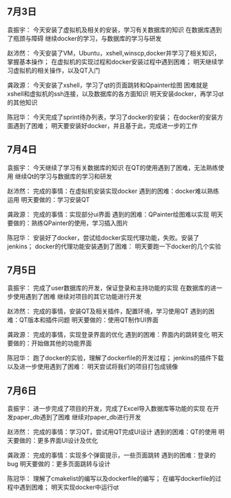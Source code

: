 ##  7月3日

袁振宇：
今天安装了虚拟机及相关的安装，学习有关数据库的知识
在数据库遇到了瓶颈与障碍
继续docker的学习，与数据库的学习与研发


赵沛然：
今天安装了VM，Ubuntu，xshell,winscp,docker并学习了相关知识，掌握基本操作；
在虚拟机的实现过程和docker安装过程中遇到困难；
明天继续学习虚拟机的相关操作，以及QT入门


龚政源：
今天安装了xshell，学习了qt的页面跳转和Qpainter绘图
困难就是xshell和虚拟机的ssh连接，以及数据库的各方面知识
明天安装docker，再学习qt的其他知识


陈冠华：
今天完成了sprint待办列表，学习了docker的安装；
在docker的安装方面遇到了困难；
明天要安装好docker，并且基于此，完成进一步的工作


##  7月4日

袁振宇：
今天继续了学习有关数据库的知识
在QT的使用遇到了困难，无法熟练使用
继续Qt的学习与数据库的学习和研发


赵沛然：
完成的事情：在虚拟机安装实现docker
遇到的困难：docker难以熟练运用
明天要做的：学习安装QT


龚政源：
完成的事情：实现部分ui界面
遇到的困难：QPainter绘图难以实现
明天要做的：熟练QPainter的使用，学习插入图片


陈冠华：
安装好了docker，尝试给docker实现代理功能，失败。安装了jenkins；
docker的代理功能安装遇到了困难：
明天要跑一下docker的几个实验

##  7月5日

袁振宇：
完成了user数据库的开发，保证登录和主持功能的实现
在数据库的进一步使用遇到了困难
继续对项目的其它功能进行开发


赵沛然：
完成的事情，安装QT及相关插件，配置环境，学习使用QT
遇到的困难：QT版本和插件问题
明天要做的：使用QT制作UI界面

龚政源：
完成的事情，实现登录界面的优化
遇到的困难：界面内的跳转变化
明天要做的：开始做其他的功能界面


陈冠华：
跑了docker的实验，理解了dockerfile的开发过程；
jenkins的插件下载以及进一步使用遇到了困难：
明天尝试将我们的项目打包成镜像

##  7月6日

袁振宇：
进一步完成了项目的开发，完成了Excel导入数据库等功能的实现
在开发paper_db遇到了困难
继续对paper_db进行开发


赵沛然：
完成的事情：学习QT，尝试用QT完成UI设计
遇到的困难：QT的使用
明天要做的：更多界面UI设计及优化



龚政源：
完成的事情：实现多个弹窗提示，一些页面跳转
遇到的困难：登录的bug
明天要做的：更多页面跳转与设计


陈冠华：
理解了cmakelist的编写以及dockerfile的编写；
在编写dockerfile的过程中遇到困难；
明天实现docker中运行qt



